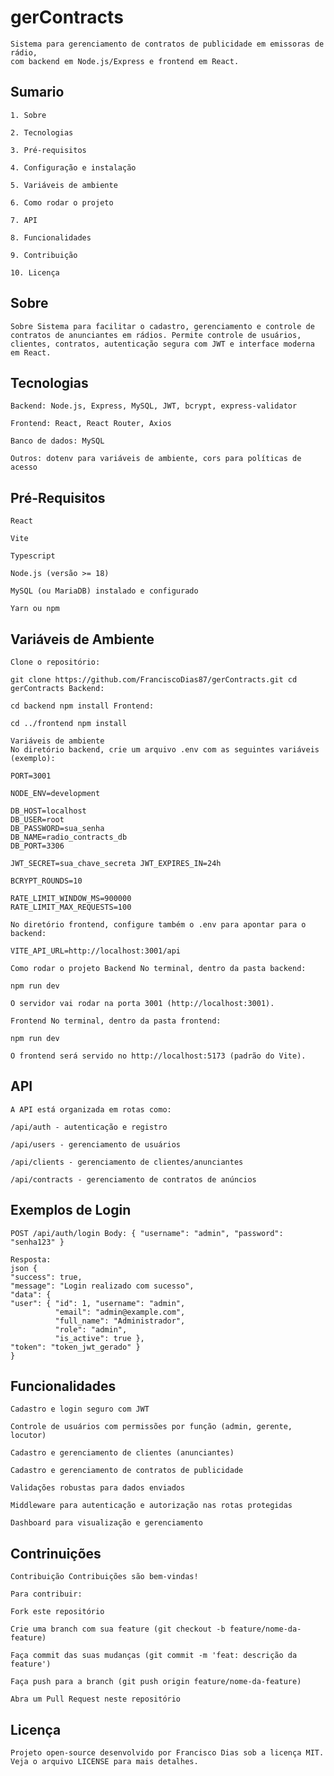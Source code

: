 
# gerContracts

    Sistema para gerenciamento de contratos de publicidade em emissoras de rádio, 
    com backend em Node.js/Express e frontend em React.

## Sumario
    1. Sobre

    2. Tecnologias

    3. Pré-requisitos

    4. Configuração e instalação

    5. Variáveis de ambiente

    6. Como rodar o projeto

    7. API

    8. Funcionalidades

    9. Contribuição

    10. Licença
## Sobre
    Sobre Sistema para facilitar o cadastro, gerenciamento e controle de contratos de anunciantes em rádios. Permite controle de usuários, clientes, contratos, autenticação segura com JWT e interface moderna em React.
## Tecnologias

    Backend: Node.js, Express, MySQL, JWT, bcrypt, express-validator

    Frontend: React, React Router, Axios

    Banco de dados: MySQL

    Outros: dotenv para variáveis de ambiente, cors para políticas de acesso
## Pré-Requisitos
    React

    Vite

    Typescript

    Node.js (versão >= 18)

    MySQL (ou MariaDB) instalado e configurado

    Yarn ou npm
## Variáveis de Ambiente

    Clone o repositório:

    git clone https://github.com/FranciscoDias87/gerContracts.git cd gerContracts Backend:

    cd backend npm install Frontend:

    cd ../frontend npm install 
    
    Variáveis de ambiente 
    No diretório backend, crie um arquivo .env com as seguintes variáveis (exemplo):
     
    PORT=3001 
    
    NODE_ENV=development

    DB_HOST=localhost 
    DB_USER=root 
    DB_PASSWORD=sua_senha 
    DB_NAME=radio_contracts_db 
    DB_PORT=3306

    JWT_SECRET=sua_chave_secreta JWT_EXPIRES_IN=24h

    BCRYPT_ROUNDS=10

    RATE_LIMIT_WINDOW_MS=900000                 
    RATE_LIMIT_MAX_REQUESTS=100 

    No diretório frontend, configure também o .env para apontar para o backend:
    
    VITE_API_URL=http://localhost:3001/api 
    
    Como rodar o projeto Backend No terminal, dentro da pasta backend:
    
    npm run dev 
    
    O servidor vai rodar na porta 3001 (http://localhost:3001).

    Frontend No terminal, dentro da pasta frontend:
        
    npm run dev 
    
    O frontend será servido no http://localhost:5173 (padrão do Vite).
## API

    A API está organizada em rotas como:

    /api/auth - autenticação e registro

    /api/users - gerenciamento de usuários

    /api/clients - gerenciamento de clientes/anunciantes

    /api/contracts - gerenciamento de contratos de anúncios
## Exemplos de Login

    POST /api/auth/login Body: { "username": "admin", "password": "senha123" }

    Resposta: 
    json { 
    "success": true, 
    "message": "Login realizado com sucesso", 
    "data": { 
    "user": { "id": 1, "username": "admin", 
              "email": "admin@example.com", 
              "full_name": "Administrador", 
              "role": "admin", 
              "is_active": true }, 
    "token": "token_jwt_gerado" } 
    }
## Funcionalidades

    Cadastro e login seguro com JWT

    Controle de usuários com permissões por função (admin, gerente, locutor)

    Cadastro e gerenciamento de clientes (anunciantes)

    Cadastro e gerenciamento de contratos de publicidade

    Validações robustas para dados enviados

    Middleware para autenticação e autorização nas rotas protegidas

    Dashboard para visualização e gerenciamento
## Contrinuições

    Contribuição Contribuições são bem-vindas! 
    
    Para contribuir:

    Fork este repositório

    Crie uma branch com sua feature (git checkout -b feature/nome-da-feature)

    Faça commit das suas mudanças (git commit -m 'feat: descrição da feature')

    Faça push para a branch (git push origin feature/nome-da-feature)

    Abra um Pull Request neste repositório
## Licença

    Projeto open-source desenvolvido por Francisco Dias sob a licença MIT. Veja o arquivo LICENSE para mais detalhes.
